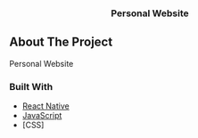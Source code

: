   <h3 align="center">Personal Website</h3>
  
  <!-- ABOUT THE PROJECT -->
## About The Project
Personal Website


### Built With

* [React Native](https://reactnative.dev/)
* [JavaScript](https://www.javascript.com/)
* [CSS]
